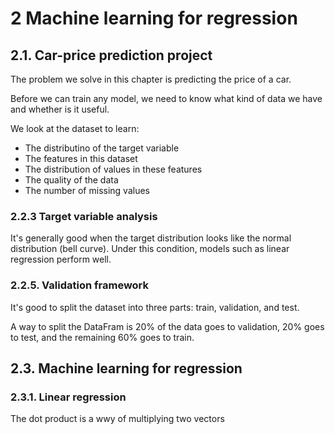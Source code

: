 # 2 Machine learning for regression

## 2.1. Car-price prediction project

The problem we solve in this chapter is predicting the price of a car.

Before we can train any model, we need to know what kind of data we have and whether is it useful.

We look at the dataset to learn:

- The distributino of the target variable
- The features in this dataset
- The distribution of values in these features
- The quality of the data
- The number of missing values

### 2.2.3 Target variable analysis

It's generally good when the target distribution looks like the normal distribution (bell curve). Under this condition, models such as linear regression perform well.

### 2.2.5. Validation framework

It's good to split the dataset into three parts: train, validation, and test.

A way to split the DataFram is 20% of the data goes to validation, 20% goes to test, and the remaining 60% goes to train.

## 2.3. Machine learning for regression

### 2.3.1. Linear regression

The dot product is a wwy of multiplying two vectors
